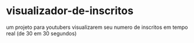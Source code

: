 # visualizador-de-inscritos
um projeto para youtubers visualizarem seu numero de inscritos em tempo real (de 30 em 30 segundos)
